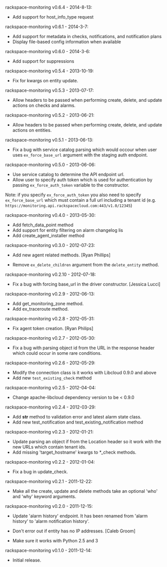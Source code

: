rackspace-monitoring v0.6.4 - 2014-8-13:

* Add support for host_info_type request

rackspace-monitoring v0.6.1 - 2014-3-7:

* Add support for metadata in checks, notifications, and notification
  plans
* Display file-based config information when available

rackspace-monitoring v0.6.0 - 2014-3-6:

* Add support for suppressions

rackspace-monitoring v0.5.4 - 2013-10-19:

* Fix for kwargs on entity update.

rackspace-monitoring v0.5.3 - 2013-07-17:

* Allow headers to be passed when performing create, delete, and update
  actions on checks and alarms.

rackspace-monitoring v0.5.2 - 2013-06-21:

* Allow headers to be passed when performing create, delete, and update
  actions on entities.

rackspace-monitoring v0.5.1 - 2013-06-13:

* Fix a bug with service catalog parsing which would occour when user uses
  `ex_force_base_url` argument with the staging auth endpoint.

rackspace-monitoring v0.5.0 - 2013-06-06:

* Use service catalog to determine the API endpoint url.
* Allow user to specify auth token which is used for authentication by
  passing `ex_force_auth_token` variable to the constructor.

Note: if you specify `ex_force_auth_token` you also need to specify
`ex_force_base_url` which must contain a full url including a tenant id
(e.g. `https://monitoring.api.rackspacecloud.com:443/v1.0/12345`)

rackspace-monitoring v0.4.0 - 2013-05-30:

* Add fetch_data_point method
* Add support for entity filtering on alarm changelog lis
* Add create_agent_installer method

rackspace-monitoring v0.3.0 - 2012-07-23:

* Add new agent related methods.
  [Ryan Phillips]

* Remove `ex_delete_children` argument from the `delete_entity` method.

rackspace-monitoring v0.2.10 - 2012-07-18:

- Fix a bug with forcing base_url in the driver constructor.
  [Jessica Lucci]

rackspace-monitoring v0.2.9 - 2012-06-13:

* Add get_monitoring_zone method.
* Add ex_traceroute method.

rackspace-monitoring v0.2.8 - 2012-05-31:

* Fix agent token creation.
  [Ryan Philips]

rackspace-monitoring v0.2.7 - 2012-05-30:

* Fix a bug with parsing object id from the URL in the response header which
  could occur in some rare conditions.

rackspace-monitoring v0.2.6 - 2012-05-29:

* Modify the connection class is it works with Libcloud 0.9.0 and above
* Add new `test_existing_check` method

rackspace-monitoring v0.2.5 - 2012-04-04:

* Change apache-libcloud dependency version to be < 0.9.0

rackspace-monitoring v0.2.4 - 2012-03-29:

* Add __str__ method to validation error and latest alarm state class.
* Add new test_notification and test_existing_notification method

rackspace-monitoring v0.2.3 - 2012-01-21:

* Update parsing an object if from the Location header so it work with the new
  URLs which contain tenant ids.
* Add missing 'target_hostname' kwargs to *_check methods.

rackspace-monitoring v0.2.2 - 2012-01-04:

 * Fix a bug in update_check.

rackspace-monitoring v0.2.1 - 2011-12-22:

* Make all the create, update and delete methods take an optional 'who' and
  'why' keyword arguments.

rackspace-monitoring v0.2.0 - 2011-12-15:

 * Update 'alarm history' endpoint. It has been renamed from 'alarm history'
   to 'alarm notification history'.

 * Don't error out if entity has no IP addresses.
   [Caleb Groom]

 * Make sure it works with Python 2.5 and 3

rackspace-monitoring v0.1.0 - 2011-12-14:

 * Initial release.
